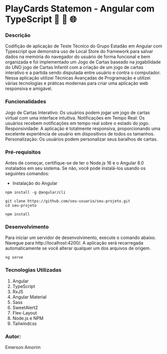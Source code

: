 # PlayCards Statemon - Angular com TypeScript 🚀 🔄 🌐
### Descrição
Codifição de aplicação de Teste Técnico do Grupo Estadão em Angular com Typescript que demonstra uso de Local Store do framework para salvar dados na memória do navegador do usuário de forma funcional e bem organizada e foi implementado um Jogo de Cartas baseado na jogabilidade do UNO jogo de Cartas Infantil com a criação de um jogo de cartas interativo e a partida sendo disputada entre usuário e contra o computador. Nessa aplicação utilizei Técnicas Avançadas de Programação e utilizei várias tecnologias e práticas modernas para criar uma aplicação web responsiva e amigável.

### Funcionalidades
Jogo de Cartas Interativo: Os usuários podem jogar um jogo de cartas virtual com uma interface intuitiva.
Notificações em Tempo Real: Os usuários recebem notificações em tempo real sobre o estado do jogo.
Responsividade: A aplicação é totalmente responsiva, proporcionando uma excelente experiência de usuário em dispositivos de todos os tamanhos.
Personalização: Os usuários podem personalizar seus baralhos de cartas.


### Pré-requisitos
Antes de começar, certifique-se de ter o Node.js 16 e o Angular 8.0 instalados em seu sistema. Se não, você pode instalá-los usando os seguintes comandos:


- Instalação do Angular

```
npm install -g @angular/cli
```

```
git clone https://github.com/seu-usuario/seu-projeto.git
cd seu-projeto
```

```
npm install
```

### Desenvolvimento
Para iniciar um servidor de desenvolvimento, execute o comando abaixo. Navegue para http://localhost:4200/. A aplicação será recarregada automaticamente se você alterar qualquer um dos arquivos de origem.

```
ng serve
```


### Tecnologias Utilizadas
1. Angular
2. TypeScript
3. RxJS
4. Angular Material
5. Sass
6. SweetAlert2
7. Flex-Layout
8. Node.js e NPM
9. Tailwindcss



### Autor:
Emerson Amorim


